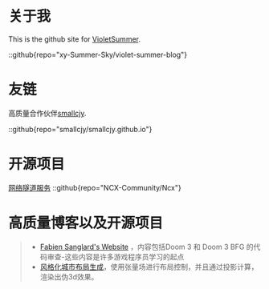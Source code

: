# 关于我
This is the github site for [VioletSummer](https://github.com/xy-Summer-Sky).

::github{repo="xy-Summer-Sky/violet-summer-blog"}

[//]: # (> ### Sources of images used in this site)

[//]: # ()
[//]: # (> - [Unsplash]&#40;https://unsplash.com/&#41;)

[//]: # ()
[//]: # (> - [星と少女]&#40;https://www.pixiv.net/artworks/108916539&#41; by [Stella]&#40;https://www.pixiv.net/users/93273965&#41;)

[//]: # ()
[//]: # (> - [Rabbit - v1.4 Showcase]&#40;https://civitai.com/posts/586908&#41; by [Rabbit_YourMajesty]&#40;https://civitai.com/user/Rabbit_YourMajesty&#41;)

# 友链

高质量合作伙伴[smallcjy](https://smallcjy.github.io/about).

::github{repo="smallcjy/smallcjy.github.io"}

# 开源项目

[网络隧道服务](https://github.com/NCX-Community/Ncx)
::github{repo="NCX-Community/Ncx"}

# 高质量博客以及开源项目

> - [Fabien Sanglard's Website](https://fabiensanglard.net/doom3_documentation/index.php) ，内容包括Doom 3 和 Doom 3 BFG 的代码审查-这些内容是许多游戏程序员学习的起点
> - [风格化城市布局生成](https://probabletrain.itch.io/city-generator)，使用张量场进行布局控制，并且通过投影计算，渲染出伪3d效果。